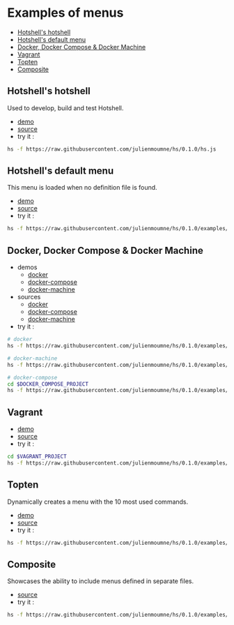 # Examples of menus

  - [Hotshell's hotshell](#hotshells-hotshell)
  - [Hotshell's default menu](#hotshells-default-menu)
  - [Docker, Docker Compose & Docker Machine](#docker-docker-compose-docker-machine)
  - [Vagrant](#vagrant)
  - [Topten](#topten)
  - [Composite](#composite)

## Hotshell's hotshell

Used to develop, build and test Hotshell.

  - [demo](https://julienmoumne.github.com/hs/demos/hs.js.html)
  - [source](../hs.js)
  - try it :
```bash
hs -f https://raw.githubusercontent.com/julienmoumne/hs/0.1.0/hs.js
```

## Hotshell's default menu

This menu is loaded when no definition file is found.

  - [demo](https://julienmoumne.github.com/hs/demos/default.hs.js.html)
  - [source](./default/default.hs.js)
  - try it :
```bash
hs -f https://raw.githubusercontent.com/julienmoumne/hs/0.1.0/examples/default/default.hs.js
```

## Docker, Docker Compose & Docker Machine

  - demos
    * [docker](https://julienmoumne.github.com/hs/demos/docker.hs.js.html)
    * [docker-compose](https://julienmoumne.github.com/hs/demos/docker-compose.hs.js.html)
    * [docker-machine](https://julienmoumne.github.com/hs/demos/docker-machine.hs.js.html)
  - sources
    * [docker](./docker/docker.hs.js)
    * [docker-compose](./docker/docker-compose.hs.js)
    * [docker-machine](./docker/docker-machine.hs.js)
  - try it :
```bash
# docker
hs -f https://raw.githubusercontent.com/julienmoumne/hs/0.1.0/examples/docker/docker.hs.js

# docker-machine
hs -f https://raw.githubusercontent.com/julienmoumne/hs/0.1.0/examples/docker/docker-machine.hs.js

# docker-compose
cd $DOCKER_COMPOSE_PROJECT
hs -f https://raw.githubusercontent.com/julienmoumne/hs/0.1.0/examples/docker/docker-compose.hs.js
```

## Vagrant

  - [demo](https://julienmoumne.github.com/hs/demos/vagrant.hs.js.html)
  - [source](./vagrant/vagrant.hs.js)
  - try it :
```bash
cd $VAGRANT_PROJECT
hs -f https://raw.githubusercontent.com/julienmoumne/hs/0.1.0/examples/vagrant/vagrant.hs.js
```

## Topten

Dynamically creates a menu with the 10 most used commands.

  - [demo](https://julienmoumne.github.com/hs/demos/topten.hs.js.html)
  - [source](./topten/topten.hs.js)
  - try it :
```bash
hs -f https://raw.githubusercontent.com/julienmoumne/hs/0.1.0/examples/topten/topten.hs.js
```

## Composite

Showcases the ability to include menus defined in separate files.

  - [source](./composite/composite.hs.js)
  - try it :
```bash
hs -f https://raw.githubusercontent.com/julienmoumne/hs/0.1.0/examples/composite/composite.hs.js
```